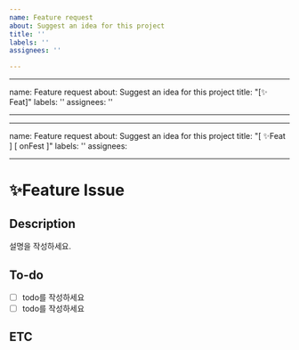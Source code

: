 ```yaml
---
name: Feature request
about: Suggest an idea for this project
title: ''
labels: ''
assignees: ''

---
```


---
name: Feature request
about: Suggest an idea for this project
title: "[✨ Feat]"
labels: ''
assignees: ''

---

---
name: Feature request
about: Suggest an idea for this project
title: "[ ✨Feat ] [ onFest ]"
labels: ''
assignees: 

---

# ✨Feature Issue

## Description
설명을 작성하세요.

## To-do
- [ ] todo를 작성하세요
- [ ] todo를 작성하세요

## ETC
